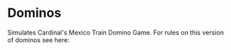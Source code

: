 # Dominos
Simulates Cardinal's Mexico Train Domino Game. For rules on this version of dominos see here: <a href="https://www.mastersofgames.com/rules/mexican-train-dominoes-rules.htm"/>


